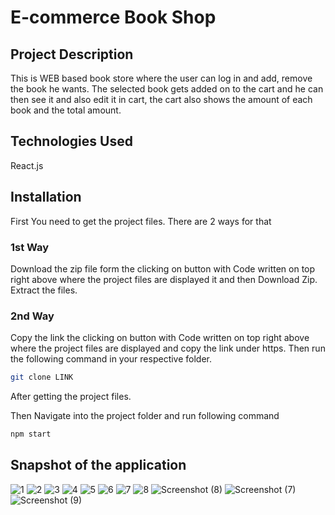 # E-commerce Book Shop

## Project Description
This is WEB based book store where the user can log in and add, remove the book he wants. The selected book gets added on to the cart and he can then see it and 
also edit it in cart, the cart also shows the amount of each book and the total amount.

## Technologies Used
React.js

## Installation

First You need to get the project files.
There are 2 ways for that

### 1st Way
Download the zip file form the clicking on button with Code written on top right above where the project files are displayed it and then Download Zip.
Extract the files.

### 2nd Way
Copy the link the clicking on button with Code written on top right above where the project files are displayed and copy the link under https.
Then run the following command in your respective folder.
```bash
git clone LINK
```

After getting the project files.

Then Navigate into the project folder and run following command
```bash
npm start
```
## Snapshot of the application
![1](https://github.com/Programmer-Kishan/Book-Shop/assets/69651170/1843adbf-3ca6-464e-8c75-0b5eea03db64)
![2](https://github.com/Programmer-Kishan/Book-Shop/assets/69651170/0e66aac4-e596-4883-b733-2eb24b10bc63)
![3](https://github.com/Programmer-Kishan/Book-Shop/assets/69651170/c9ab1a26-7d4e-43a9-8617-8a6948902c76)
![4](https://github.com/Programmer-Kishan/Book-Shop/assets/69651170/8b8724c7-76d1-4722-a29f-75fef5d740e4)
![5](https://github.com/Programmer-Kishan/Book-Shop/assets/69651170/672913c3-19bf-4ca0-8d22-d8dee0cfd0ae)
![6](https://github.com/Programmer-Kishan/Book-Shop/assets/69651170/587aa02b-0db2-413c-b071-e562f05c5205)
![7](https://github.com/Programmer-Kishan/Book-Shop/assets/69651170/fb50696d-5562-4759-9d81-eb48a4430a15)
![8](https://github.com/Programmer-Kishan/Book-Shop/assets/69651170/b50f5a68-a757-443c-8798-ae10c2d36b48)
![Screenshot (8)](https://github.com/Programmer-Kishan/Book-Shop/assets/69651170/c04ccbf7-0399-4e86-ad1d-120e9b1fedd1)
![Screenshot (7)](https://github.com/Programmer-Kishan/Book-Shop/assets/69651170/6baa46bd-d114-4062-a765-4c2af0531826)
![Screenshot (9)](https://github.com/Programmer-Kishan/Book-Shop/assets/69651170/d065c6cd-42c5-4853-b48b-de1c5b691f7b)


